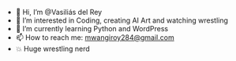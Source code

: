 - 👋 Hi, I’m @Vasiliás del Rey
- 👀 I’m interested in Coding, creating AI Art and watching wrestling
- 🌱 I’m currently learning Python and WordPress
- 📫 How to reach me: mwangiroy284@gmail.com
- 💥 Huge wrestling nerd
<!---
VasiliasDelRey/VasiliasDelRey is a ✨ special ✨ repository because its `README.md` (this file) appears on your GitHub profile.
You can click the Preview link to take a look at your changes.
--->
